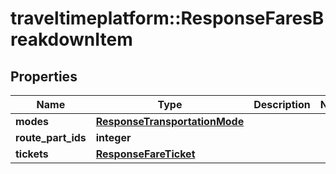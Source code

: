 # traveltimeplatform::ResponseFaresBreakdownItem

## Properties
Name | Type | Description | Notes
------------ | ------------- | ------------- | -------------
**modes** | [**ResponseTransportationMode**](ResponseTransportationMode.md) |  | 
**route_part_ids** | **integer** |  | 
**tickets** | [**ResponseFareTicket**](ResponseFareTicket.md) |  | 


